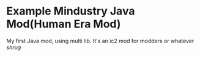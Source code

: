 # Example Mindustry Java Mod(Human Era Mod)
My first Java mod, using multi lib. It's an ic2 mod for modders or whatever *shrug*

